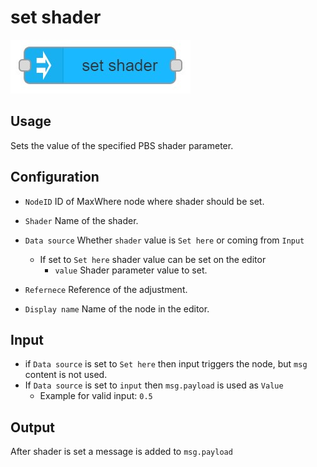 # set shader

![shader node](../img/shader-node.jpg)

## Usage

Sets the value of the specified PBS shader parameter.

## Configuration

- `NodeID` ID of MaxWhere node where shader should be set.

- `Shader` Name of the shader.
- `Data source` Whether `shader` value is `Set here` or coming from `Input`
    - If set to `Set here` shader value can be set on the editor
        - `value` Shader parameter value to set.
- `Refernece` Reference of the adjustment.
- `Display name` Name of the node in the editor.

## Input

- if `Data source` is set to `Set here` then input triggers the node, but `msg` content is not used.
- If `Data source` is set to `input` then `msg.payload` is used as `Value`
    - Example for valid input: `0.5`

## Output

After shader is set a message is added to `msg.payload`
